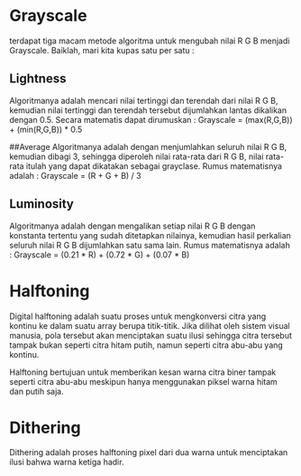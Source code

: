 # Grayscale

terdapat tiga macam metode algoritma untuk mengubah nilai R G B menjadi Grayscale. Baiklah, mari kita kupas satu per satu : 

## Lightness
Algoritmanya adalah mencari nilai tertinggi dan terendah dari nilai R G B, kemudian nilai tertinggi dan terendah tersebut dijumlahkan lantas dikalikan dengan 0.5. Secara matematis dapat dirumuskan :
Grayscale = (max(R,G,B)) + (min(R,G,B)) * 0.5

##Average
Algoritmanya adalah dengan menjumlahkan seluruh nilai R G B, kemudian dibagi 3, sehingga diperoleh nilai rata-rata dari R G B, nilai rata-rata itulah yang dapat dikatakan sebagai grayclase. Rumus matematisnya adalah :
Grayscale = (R + G + B) / 3

## Luminosity
Algoritmanya adalah dengan mengalikan setiap nilai R G B dengan konstanta tertentu yang sudah ditetapkan nilainya, kemudian hasil perkalian seluruh nilai R G B dijumlahkan satu sama lain. Rumus matematisnya adalah :
Grayscale = (0.21 * R) + (0.72 * G) + (0.07 * B)

# Halftoning

Digital halftoning adalah suatu proses untuk mengkonversi citra yang kontinu ke dalam suatu array berupa titik-titik. Jika dilihat oleh sistem visual manusia, pola tersebut akan menciptakan suatu ilusi sehingga citra tersebut tampak bukan seperti citra hitam putih, namun seperti citra abu-abu yang kontinu.

Halftoning bertujuan untuk memberikan kesan warna citra biner tampak seperti citra abu-abu meskipun hanya menggunakan piksel warna hitam dan putih saja.

# Dithering
Dithering adalah proses halftoning pixel dari dua warna untuk menciptakan ilusi bahwa warna ketiga hadir.
